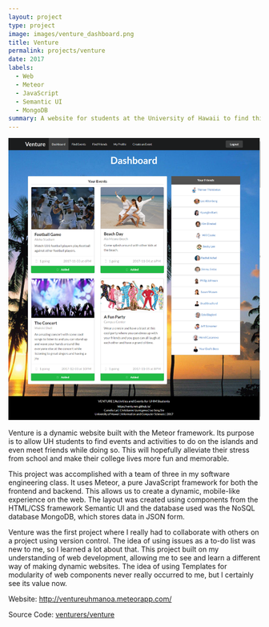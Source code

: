 ```yaml
---
layout: project
type: project
image: images/venture_dashboard.png
title: Venture
permalink: projects/venture
date: 2017
labels:
  - Web
  - Meteor
  - JavaScript
  - Semantic UI
  - MongoDB
summary: A website for students at the University of Hawaii to find things to do and make friends
---
```


<img class="ui large right floated image" src="../images/venture_dashboard.png">

Venture is a dynamic website built with the Meteor framework. Its purpose is to allow UH students to find events and activities to do on the islands and even meet friends while doing so. This will hopefully alleviate their stress from school and make their college lives more fun and memorable.

This project was accomplished with a team of three in my software engineering class. It uses Meteor, a pure JavaScript framework for both the frontend and backend. This allows us to create a dynamic, mobile-like experience on the web. The layout was created using components from the HTML/CSS framework Semantic UI and the database used was the NoSQL database MongoDB, which stores data in JSON form.

Venture was the first project where I really had to collaborate with others on a project using version control. The idea of using issues as a to-do list was new to me, so I learned a lot about that. This project built on my understanding of web development, allowing me to see and learn a different way of making dynamic websites. The idea of using Templates for modularity of web components never really occurred to me, but I certainly see its value now.

Website: <a href="http://ventureuhmanoa.meteorapp.com/">http://ventureuhmanoa.meteorapp.com/</a>

Source Code: <a href="https://github.com/venturers/venture"><i class="large github icon "></i>venturers/venture</a>

